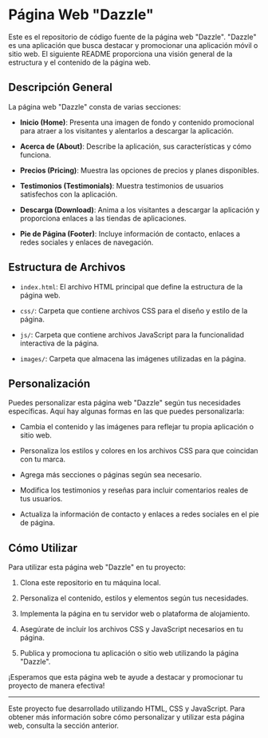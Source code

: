
# Página Web "Dazzle"

Este es el repositorio de código fuente de la página web "Dazzle". "Dazzle" es una aplicación que busca destacar y promocionar una aplicación móvil o sitio web. El siguiente README proporciona una visión general de la estructura y el contenido de la página web.

## Descripción General

La página web "Dazzle" consta de varias secciones:

- **Inicio (Home)**: Presenta una imagen de fondo y contenido promocional para atraer a los visitantes y alentarlos a descargar la aplicación.

- **Acerca de (About)**: Describe la aplicación, sus características y cómo funciona.

- **Precios (Pricing)**: Muestra las opciones de precios y planes disponibles.

- **Testimonios (Testimonials)**: Muestra testimonios de usuarios satisfechos con la aplicación.

- **Descarga (Download)**: Anima a los visitantes a descargar la aplicación y proporciona enlaces a las tiendas de aplicaciones.

- **Pie de Página (Footer)**: Incluye información de contacto, enlaces a redes sociales y enlaces de navegación.

## Estructura de Archivos

- `index.html`: El archivo HTML principal que define la estructura de la página web.

- `css/`: Carpeta que contiene archivos CSS para el diseño y estilo de la página.

- `js/`: Carpeta que contiene archivos JavaScript para la funcionalidad interactiva de la página.

- `images/`: Carpeta que almacena las imágenes utilizadas en la página.

## Personalización

Puedes personalizar esta página web "Dazzle" según tus necesidades específicas. Aquí hay algunas formas en las que puedes personalizarla:

- Cambia el contenido y las imágenes para reflejar tu propia aplicación o sitio web.

- Personaliza los estilos y colores en los archivos CSS para que coincidan con tu marca.

- Agrega más secciones o páginas según sea necesario.

- Modifica los testimonios y reseñas para incluir comentarios reales de tus usuarios.

- Actualiza la información de contacto y enlaces a redes sociales en el pie de página.

## Cómo Utilizar

Para utilizar esta página web "Dazzle" en tu proyecto:

1. Clona este repositorio en tu máquina local.

2. Personaliza el contenido, estilos y elementos según tus necesidades.

3. Implementa la página en tu servidor web o plataforma de alojamiento.

4. Asegúrate de incluir los archivos CSS y JavaScript necesarios en tu página.

5. Publica y promociona tu aplicación o sitio web utilizando la página "Dazzle".

¡Esperamos que esta página web te ayude a destacar y promocionar tu proyecto de manera efectiva!

---

Este proyecto fue desarrollado utilizando HTML, CSS y JavaScript. Para obtener más información sobre cómo personalizar y utilizar esta página web, consulta la sección anterior.
